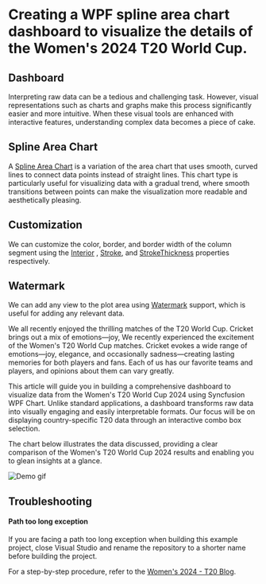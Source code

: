 # Creating a WPF spline area chart dashboard to visualize the details of the Women's 2024 T20 World Cup.

## Dashboard

Interpreting raw data can be a tedious and challenging task. However, visual representations such as charts and graphs make this process significantly easier and more intuitive. When these visual tools are enhanced with interactive features, understanding complex data becomes a piece of cake.

## Spline Area Chart

A [Spline Area Chart](https://www.syncfusion.com/wpf-controls/charts/wpf-spline-area-chart) is a variation of the area chart that uses smooth, curved lines to connect data points instead of straight lines. This chart type is particularly useful for visualizing data with a gradual trend, where smooth transitions between points can make the visualization more readable and aesthetically pleasing.


## Customization

We can customize the color, border, and border width of the column segment using the [Interior](https://help.syncfusion.com/cr/wpf/Syncfusion.UI.Xaml.Charts.ChartSeriesBase.html#Syncfusion_UI_Xaml_Charts_ChartSeriesBase_Interior) , [Stroke](https://help.syncfusion.com/cr/wpf/Syncfusion.UI.Xaml.Charts.ChartSeries.html#Syncfusion_UI_Xaml_Charts_ChartSeries_Stroke), and [StrokeThickness](https://help.syncfusion.com/cr/wpf/Syncfusion.UI.Xaml.Charts.ChartSeries.html#Syncfusion_UI_Xaml_Charts_ChartSeries_StrokeThickness) properties respectively.

## Watermark

We can add any view to the plot area using [Watermark](https://help.syncfusion.com/cr/wpf/Syncfusion.UI.Xaml.Charts.SfChart.html#Syncfusion_UI_Xaml_Charts_SfChart_Watermark) support, which is useful for adding any relevant data.

We all recently enjoyed the thrilling matches of the T20 World Cup. Cricket brings out a mix of emotions—joy, 
We recently experienced the excitement of the Women's T20 World Cup matches. Cricket evokes a wide range of emotions—joy, elegance, and occasionally sadness—creating lasting memories for both players and fans. Each of us has our favorite teams and players, and opinions about them can vary greatly.

This article will guide you in building a comprehensive dashboard to visualize data from the Women's T20 World Cup 2024 using Syncfusion WPF Chart. Unlike standard applications, a dashboard transforms raw data into visually engaging and easily interpretable formats. Our focus will be on displaying country-specific T20 data through an interactive combo box selection.

The chart below illustrates the data discussed, providing a clear comparison of the Women's T20 World Cup 2024 results and enabling you to glean insights at a glance.

![Demo gif](https://github.com/user-attachments/assets/5beaaa3b-ffd3-4cde-8e31-71fd0e66190c)


## Troubleshooting

#### Path too long exception

If you are facing a path too long exception when building this example project, close Visual Studio and rename the repository to a shorter name before building the project.

For a step-by-step procedure, refer to the [Women's 2024 - T20 Blog]().
